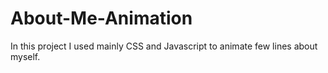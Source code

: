 # About-Me-Animation

In this project I used mainly CSS and Javascript to animate few lines about myself. 
